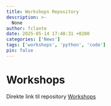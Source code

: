```yaml
---
title: Workshops Repository
description: >-
  None
author: fclante
date: 2025-05-14 17:48:31 +0200
categories: ['News']
tags: ['workshops', 'python', 'code']
pin: false
---
```


# Workshops

Direkte link til repository [Workshops](https://github.com/coding-pirates-nyborg/workshops)